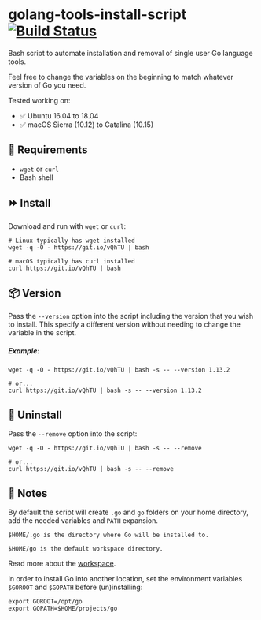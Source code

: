 # golang-tools-install-script [![Build Status](https://travis-ci.org/canha/golang-tools-install-script.svg?branch=master)](https://travis-ci.org/canha/golang-tools-install-script)

Bash script to automate installation and removal of single user Go language tools.

Feel free to change the variables on the beginning to match whatever version of Go you need.

Tested working on:

* :white_check_mark: Ubuntu 16.04 to 18.04
* :white_check_mark: macOS Sierra (10.12) to Catalina (10.15)

## :hammer: Requirements
* `wget` or `curl`
* Bash shell

## :fast_forward: Install

Download and run with `wget` or `curl`:

```shell
# Linux typically has wget installed
wget -q -O - https://git.io/vQhTU | bash

# macOS typically has curl installed
curl https://git.io/vQhTU | bash
```

## :package: Version

Pass the `--version` option into the script including the version that you wish to install. This specify a different version without needing to change the variable in the script.

##### Example:

```shell
wget -q -O - https://git.io/vQhTU | bash -s -- --version 1.13.2

# or...
curl https://git.io/vQhTU | bash -s -- --version 1.13.2
```

## :no_entry_sign: Uninstall

Pass the `--remove` option into the script:

```shell
wget -q -O - https://git.io/vQhTU | bash -s -- --remove

# or...
curl https://git.io/vQhTU | bash -s -- --remove
```

## :pencil: Notes

By default the script will create `.go` and `go` folders on your home directory, add the needed variables and `PATH` expansion.

`$HOME/.go is the directory where Go will be installed to.`

`$HOME/go is the default workspace directory.`

Read more about the [workspace](http://golang.org/doc/code.html).

In order to install Go into another location, set the environment variables `$GOROOT` and `$GOPATH` before (un)installing:

```shell
export GOROOT=/opt/go
export GOPATH=$HOME/projects/go
```
